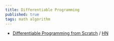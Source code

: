 ```yaml
---
title: Differentiable Programming
published: true
tags: math algorithm
---
```

- [Differentiable Programming from Scratch](https://thenumb.at/Autodiff/#) / [HN](https://news.ycombinator.com/item?id=43713140)
